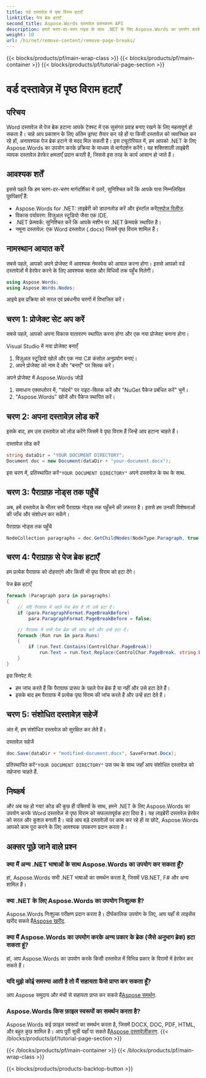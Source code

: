 ```yaml
---
title: वर्ड दस्तावेज़ में पृष्ठ विराम हटाएँ
linktitle: पेज ब्रेक हटाएँ
second_title: Aspose.Words दस्तावेज़ प्रसंस्करण API
description: हमारे चरण-दर-चरण गाइड के साथ .NET के लिए Aspose.Words का उपयोग करके Word दस्तावेज़ में पृष्ठ विराम को हटाने का तरीका जानें। अपने दस्तावेज़ हेरफेर कौशल को बढ़ाएँ।
weight: 10
url: /hi/net/remove-content/remove-page-breaks/
---
```


{{< blocks/products/pf/main-wrap-class >}}
{{< blocks/products/pf/main-container >}}
{{< blocks/products/pf/tutorial-page-section >}}

# वर्ड दस्तावेज़ में पृष्ठ विराम हटाएँ

## परिचय

Word दस्तावेज़ से पेज ब्रेक हटाना आपके टेक्स्ट में एक सुसंगत प्रवाह बनाए रखने के लिए महत्वपूर्ण हो सकता है। चाहे आप प्रकाशन के लिए अंतिम ड्राफ्ट तैयार कर रहे हों या किसी दस्तावेज़ को व्यवस्थित कर रहे हों, अनावश्यक पेज ब्रेक हटाने से मदद मिल सकती है। इस ट्यूटोरियल में, हम आपको .NET के लिए Aspose.Words का उपयोग करके प्रक्रिया के माध्यम से मार्गदर्शन करेंगे। यह शक्तिशाली लाइब्रेरी व्यापक दस्तावेज़ हेरफेर क्षमताएँ प्रदान करती है, जिससे इस तरह के कार्य आसान हो जाते हैं।

## आवश्यक शर्तें

इससे पहले कि हम चरण-दर-चरण मार्गदर्शिका में उतरें, सुनिश्चित करें कि आपके पास निम्नलिखित पूर्वापेक्षाएँ हैं:

-  Aspose.Words for .NET: लाइब्रेरी को डाउनलोड करें और इंस्टॉल करें[एस्पोज रिलीज](https://releases.aspose.com/words/net/).
- विकास पर्यावरण: विजुअल स्टूडियो जैसा एक IDE.
- .NET फ्रेमवर्क: सुनिश्चित करें कि आपके मशीन पर .NET फ्रेमवर्क स्थापित है।
- नमूना दस्तावेज़: एक Word दस्तावेज़ (.docx) जिसमें पृष्ठ विराम शामिल हैं।

## नामस्थान आयात करें

सबसे पहले, आपको अपने प्रोजेक्ट में आवश्यक नेमस्पेस को आयात करना होगा। इससे आपको वर्ड दस्तावेज़ों में हेरफेर करने के लिए आवश्यक क्लास और विधियों तक पहुँच मिलेगी।

```csharp
using Aspose.Words;
using Aspose.Words.Nodes;
```

आइये इस प्रक्रिया को सरल एवं प्रबंधनीय चरणों में विभाजित करें।

## चरण 1: प्रोजेक्ट सेट अप करें

सबसे पहले, आपको अपना विकास वातावरण स्थापित करना होगा और एक नया प्रोजेक्ट बनाना होगा।

Visual Studio में नया प्रोजेक्ट बनाएँ
1. विज़ुअल स्टूडियो खोलें और एक नया C# कंसोल अनुप्रयोग बनाएं।
2. अपने प्रोजेक्ट को नाम दें और "बनाएँ" पर क्लिक करें।

अपने प्रोजेक्ट में Aspose.Words जोड़ें
1. समाधान एक्सप्लोरर में, "संदर्भ" पर राइट-क्लिक करें और "NuGet पैकेज प्रबंधित करें" चुनें।
2. "Aspose.Words" खोजें और पैकेज स्थापित करें।

## चरण 2: अपना दस्तावेज़ लोड करें

इसके बाद, हम उस दस्तावेज़ को लोड करेंगे जिसमें वे पृष्ठ विराम हैं जिन्हें आप हटाना चाहते हैं।

दस्तावेज़ लोड करें
```csharp
string dataDir = "YOUR DOCUMENT DIRECTORY"; 
Document doc = new Document(dataDir + "your-document.docx");
```
 इस चरण में, प्रतिस्थापित करें`"YOUR DOCUMENT DIRECTORY"` अपने दस्तावेज़ के पथ के साथ.

## चरण 3: पैराग्राफ़ नोड्स तक पहुँचें

अब, हमें दस्तावेज़ के भीतर सभी पैराग्राफ़ नोड्स तक पहुँचने की ज़रूरत है। इससे हम उनकी विशेषताओं की जाँच और संशोधन कर सकेंगे।

पैराग्राफ़ नोड्स तक पहुँचें
```csharp
NodeCollection paragraphs = doc.GetChildNodes(NodeType.Paragraph, true);
```

## चरण 4: पैराग्राफ़ से पेज ब्रेक हटाएँ

हम प्रत्येक पैराग्राफ को दोहराएंगे और किसी भी पृष्ठ विराम को हटा देंगे।

पेज ब्रेक हटाएँ
```csharp
foreach (Paragraph para in paragraphs)
{
    // यदि पैराग्राफ में पहले पेज ब्रेक है तो उसे हटा दें।
    if (para.ParagraphFormat.PageBreakBefore)
        para.ParagraphFormat.PageBreakBefore = false;

    // पैराग्राफ में सभी पेज ब्रेक की जांच करें और उन्हें हटा दें।
    foreach (Run run in para.Runs)
    {
        if (run.Text.Contains(ControlChar.PageBreak))
            run.Text = run.Text.Replace(ControlChar.PageBreak, string.Empty);
    }
}
```
इस स्निपेट में:
- हम जांच करते हैं कि पैराग्राफ प्रारूप के पहले पेज ब्रेक है या नहीं और उसे हटा देते हैं।
- इसके बाद हम पैराग्राफ में प्रत्येक पृष्ठ विराम की जांच करते हैं और उन्हें हटा देते हैं।

## चरण 5: संशोधित दस्तावेज़ सहेजें

अंत में, हम संशोधित दस्तावेज़ को सुरक्षित कर लेते हैं।

दस्तावेज़ सहेजें
```csharp
doc.Save(dataDir + "modified-document.docx", SaveFormat.Docx);
```
 प्रतिस्थापित करें`"YOUR DOCUMENT DIRECTORY"` उस पथ के साथ जहाँ आप संशोधित दस्तावेज़ को सहेजना चाहते हैं.

## निष्कर्ष

और अब यह हो गया! कोड की कुछ ही पंक्तियों के साथ, हमने .NET के लिए Aspose.Words का उपयोग करके Word दस्तावेज़ से पृष्ठ विराम को सफलतापूर्वक हटा दिया है। यह लाइब्रेरी दस्तावेज़ हेरफेर को सरल और कुशल बनाती है। चाहे आप बड़े दस्तावेज़ों पर काम कर रहे हों या छोटे, Aspose.Words आपको काम पूरा करने के लिए आवश्यक उपकरण प्रदान करता है।

## अक्सर पूछे जाने वाले प्रश्न

### क्या मैं अन्य .NET भाषाओं के साथ Aspose.Words का उपयोग कर सकता हूँ?
हां, Aspose.Words सभी .NET भाषाओं का समर्थन करता है, जिसमें VB.NET, F# और अन्य शामिल हैं।

### क्या .NET के लिए Aspose.Words का उपयोग निःशुल्क है?
 Aspose.Words निःशुल्क परीक्षण प्रदान करता है। दीर्घकालिक उपयोग के लिए, आप यहाँ से लाइसेंस खरीद सकते हैं[Aspose खरीद](https://purchase.aspose.com/buy).

### क्या मैं Aspose.Words का उपयोग करके अन्य प्रकार के ब्रेक (जैसे अनुभाग ब्रेक) हटा सकता हूं?
हां, आप Aspose.Words का उपयोग करके किसी दस्तावेज़ में विभिन्न प्रकार के विरामों में हेरफेर कर सकते हैं।

### यदि मुझे कोई समस्या आती है तो मैं सहायता कैसे प्राप्त कर सकता हूँ?
 आप Aspose समुदाय और मंचों से सहायता प्राप्त कर सकते हैं[Aspose समर्थन](https://forum.aspose.com/c/words/8).

### Aspose.Words किस फ़ाइल स्वरूपों का समर्थन करता है?
Aspose.Words कई फ़ाइल स्वरूपों का समर्थन करता है, जिसमें DOCX, DOC, PDF, HTML, और बहुत कुछ शामिल है। आप पूरी सूची यहाँ पा सकते हैं[Aspose दस्तावेज़ीकरण](https://reference.aspose.com/words/net/).
{{< /blocks/products/pf/tutorial-page-section >}}

{{< /blocks/products/pf/main-container >}}
{{< /blocks/products/pf/main-wrap-class >}}

{{< blocks/products/products-backtop-button >}}
